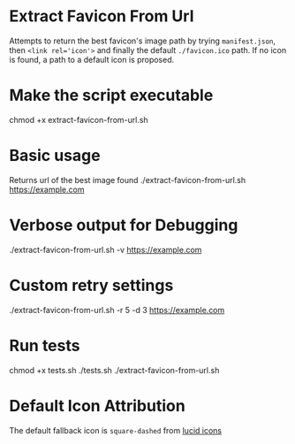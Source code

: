 # Extract Favicon From Url
Attempts to return the best favicon's image path by trying `manifest.json`, then `<link rel='icon'>` and finally the default `./favicon.ico` path. If no icon is found, a path to a default icon is proposed.

# Make the script executable
chmod +x extract-favicon-from-url.sh

# Basic usage
Returns url of the best image found
./extract-favicon-from-url.sh https://example.com

# Verbose output for Debugging
./extract-favicon-from-url.sh -v https://example.com

# Custom retry settings
./extract-favicon-from-url.sh -r 5 -d 3 https://example.com

# Run tests
chmod +x tests.sh
./tests.sh ./extract-favicon-from-url.sh

# Default Icon Attribution
The default fallback icon is `square-dashed` from [lucid icons](https://lucide.dev/icons/square-dashed)